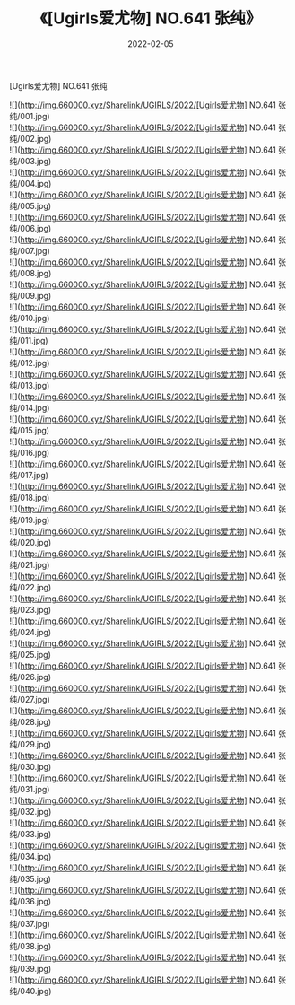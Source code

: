 ﻿---
layout: post
title:  《[Ugirls爱尤物] NO.641 张纯》
date:   2022-02-05
img: http://img.660000.xyz/Sharelink/UGIRLS/2022/[Ugirls爱尤物] NO.641 张纯/000.jpg
categories: [美女, 清纯, 唯美]
---

[Ugirls爱尤物] NO.641 张纯

 ![](http://img.660000.xyz/Sharelink/UGIRLS/2022/[Ugirls爱尤物] NO.641 张纯/001.jpg) <br>![](http://img.660000.xyz/Sharelink/UGIRLS/2022/[Ugirls爱尤物] NO.641 张纯/002.jpg) <br>![](http://img.660000.xyz/Sharelink/UGIRLS/2022/[Ugirls爱尤物] NO.641 张纯/003.jpg) <br>![](http://img.660000.xyz/Sharelink/UGIRLS/2022/[Ugirls爱尤物] NO.641 张纯/004.jpg) <br>![](http://img.660000.xyz/Sharelink/UGIRLS/2022/[Ugirls爱尤物] NO.641 张纯/005.jpg) <br>![](http://img.660000.xyz/Sharelink/UGIRLS/2022/[Ugirls爱尤物] NO.641 张纯/006.jpg) <br>![](http://img.660000.xyz/Sharelink/UGIRLS/2022/[Ugirls爱尤物] NO.641 张纯/007.jpg) <br>![](http://img.660000.xyz/Sharelink/UGIRLS/2022/[Ugirls爱尤物] NO.641 张纯/008.jpg) <br>![](http://img.660000.xyz/Sharelink/UGIRLS/2022/[Ugirls爱尤物] NO.641 张纯/009.jpg) <br>![](http://img.660000.xyz/Sharelink/UGIRLS/2022/[Ugirls爱尤物] NO.641 张纯/010.jpg) <br>![](http://img.660000.xyz/Sharelink/UGIRLS/2022/[Ugirls爱尤物] NO.641 张纯/011.jpg) <br>![](http://img.660000.xyz/Sharelink/UGIRLS/2022/[Ugirls爱尤物] NO.641 张纯/012.jpg) <br>![](http://img.660000.xyz/Sharelink/UGIRLS/2022/[Ugirls爱尤物] NO.641 张纯/013.jpg) <br>![](http://img.660000.xyz/Sharelink/UGIRLS/2022/[Ugirls爱尤物] NO.641 张纯/014.jpg) <br>![](http://img.660000.xyz/Sharelink/UGIRLS/2022/[Ugirls爱尤物] NO.641 张纯/015.jpg) <br>![](http://img.660000.xyz/Sharelink/UGIRLS/2022/[Ugirls爱尤物] NO.641 张纯/016.jpg) <br>![](http://img.660000.xyz/Sharelink/UGIRLS/2022/[Ugirls爱尤物] NO.641 张纯/017.jpg) <br>![](http://img.660000.xyz/Sharelink/UGIRLS/2022/[Ugirls爱尤物] NO.641 张纯/018.jpg) <br>![](http://img.660000.xyz/Sharelink/UGIRLS/2022/[Ugirls爱尤物] NO.641 张纯/019.jpg) <br>![](http://img.660000.xyz/Sharelink/UGIRLS/2022/[Ugirls爱尤物] NO.641 张纯/020.jpg) <br>![](http://img.660000.xyz/Sharelink/UGIRLS/2022/[Ugirls爱尤物] NO.641 张纯/021.jpg) <br>![](http://img.660000.xyz/Sharelink/UGIRLS/2022/[Ugirls爱尤物] NO.641 张纯/022.jpg) <br>![](http://img.660000.xyz/Sharelink/UGIRLS/2022/[Ugirls爱尤物] NO.641 张纯/023.jpg) <br>![](http://img.660000.xyz/Sharelink/UGIRLS/2022/[Ugirls爱尤物] NO.641 张纯/024.jpg) <br>![](http://img.660000.xyz/Sharelink/UGIRLS/2022/[Ugirls爱尤物] NO.641 张纯/025.jpg) <br>![](http://img.660000.xyz/Sharelink/UGIRLS/2022/[Ugirls爱尤物] NO.641 张纯/026.jpg) <br>![](http://img.660000.xyz/Sharelink/UGIRLS/2022/[Ugirls爱尤物] NO.641 张纯/027.jpg) <br>![](http://img.660000.xyz/Sharelink/UGIRLS/2022/[Ugirls爱尤物] NO.641 张纯/028.jpg) <br>![](http://img.660000.xyz/Sharelink/UGIRLS/2022/[Ugirls爱尤物] NO.641 张纯/029.jpg) <br>![](http://img.660000.xyz/Sharelink/UGIRLS/2022/[Ugirls爱尤物] NO.641 张纯/030.jpg) <br>![](http://img.660000.xyz/Sharelink/UGIRLS/2022/[Ugirls爱尤物] NO.641 张纯/031.jpg) <br>![](http://img.660000.xyz/Sharelink/UGIRLS/2022/[Ugirls爱尤物] NO.641 张纯/032.jpg) <br>![](http://img.660000.xyz/Sharelink/UGIRLS/2022/[Ugirls爱尤物] NO.641 张纯/033.jpg) <br>![](http://img.660000.xyz/Sharelink/UGIRLS/2022/[Ugirls爱尤物] NO.641 张纯/034.jpg) <br>![](http://img.660000.xyz/Sharelink/UGIRLS/2022/[Ugirls爱尤物] NO.641 张纯/035.jpg) <br>![](http://img.660000.xyz/Sharelink/UGIRLS/2022/[Ugirls爱尤物] NO.641 张纯/036.jpg) <br>![](http://img.660000.xyz/Sharelink/UGIRLS/2022/[Ugirls爱尤物] NO.641 张纯/037.jpg) <br>![](http://img.660000.xyz/Sharelink/UGIRLS/2022/[Ugirls爱尤物] NO.641 张纯/038.jpg) <br>![](http://img.660000.xyz/Sharelink/UGIRLS/2022/[Ugirls爱尤物] NO.641 张纯/039.jpg) <br>![](http://img.660000.xyz/Sharelink/UGIRLS/2022/[Ugirls爱尤物] NO.641 张纯/040.jpg) <br>